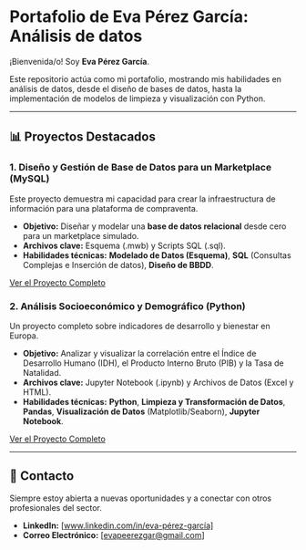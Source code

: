 # Portafolio de Eva Pérez García: Análisis de datos

¡Bienvenida/o! Soy **Eva Pérez García**.

Este repositorio actúa como mi portafolio, mostrando mis habilidades en análisis de datos, desde el diseño de bases de datos, hasta la implementación de modelos de limpieza y visualización con Python.

---

## 📊 Proyectos Destacados

### 1. Diseño y Gestión de Base de Datos para un Marketplace (MySQL)

Este proyecto demuestra mi capacidad para crear la infraestructura de información para una plataforma de compraventa.

* **Objetivo:** Diseñar y modelar una **base de datos relacional** desde cero para un marketplace simulado.
* **Archivos clave:** Esquema (.mwb) y Scripts SQL (.sql).
* **Habilidades técnicas:** **Modelado de Datos (Esquema)**, **SQL** (Consultas Complejas e Inserción de datos), **Diseño de BBDD**.

[Ver el Proyecto Completo](Proyecto_MySQL_Marketplace)

### 2. Análisis Socioeconómico y Demográfico (Python)

Un proyecto completo sobre indicadores de desarrollo y bienestar en Europa.

* **Objetivo:** Analizar y visualizar la correlación entre el Índice de Desarrollo Humano (IDH), el Producto Interno Bruto (PIB) y la Tasa de Natalidad.
* **Archivos clave:** Jupyter Notebook (.ipynb) y Archivos de Datos (Excel y HTML).
* **Habilidades técnicas:** **Python**, **Limpieza y Transformación de Datos**, **Pandas**, **Visualización de Datos** (Matplotlib/Seaborn), **Jupyter Notebook**.

[Ver el Proyecto Completo](Analisis_Demografico)

---

## 📧 Contacto

Siempre estoy abierta a nuevas oportunidades y a conectar con otros profesionales del sector.

* **LinkedIn:** [www.linkedin.com/in/eva-pérez-garcía]
* **Correo Electrónico:** [evapeerezgar@gmail.com]
